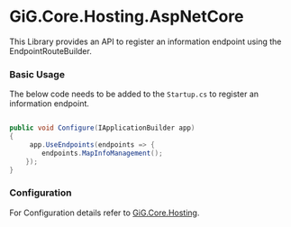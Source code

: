 ﻿# GiG.Core.Hosting.AspNetCore

This Library provides an API to register an information endpoint using the EndpointRouteBuilder.

### Basic Usage

The below code needs to be added to the `Startup.cs` to register an information endpoint.

```csharp

public void Configure(IApplicationBuilder app)
{           
	 app.UseEndpoints(endpoints => { 
        endpoints.MapInfoManagement();
    });       
}

```

### Configuration

For Configuration details refer to [GiG.Core.Hosting](GiG.Core.Hosting.md).